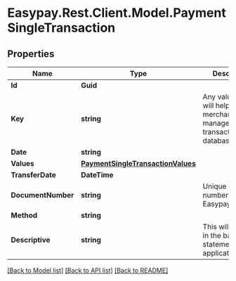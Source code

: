 # Easypay.Rest.Client.Model.PaymentSingleTransaction

## Properties

Name | Type | Description | Notes
------------ | ------------- | ------------- | -------------
**Id** | **Guid** |  | [optional] 
**Key** | **string** | Any value that will help the merchant manage the transaction on his database | [optional] 
**Date** | **string** |  | [optional] 
**Values** | [**PaymentSingleTransactionValues**](PaymentSingleTransactionValues.md) |  | [optional] 
**TransferDate** | **DateTime** |  | [optional] 
**DocumentNumber** | **string** | Unique document number used for Easypay Invoice | [optional] 
**Method** | **string** |  | [optional] 
**Descriptive** | **string** | This will appear in the bank statement/mbway application | [optional] 

[[Back to Model list]](../README.md#documentation-for-models) [[Back to API list]](../README.md#documentation-for-api-endpoints) [[Back to README]](../README.md)

